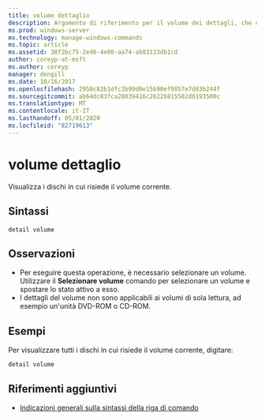 ```yaml
---
title: volume dettaglio
description: Argomento di riferimento per il volume dei dettagli, che consente di visualizzare i dischi in cui risiede il volume corrente.
ms.prod: windows-server
ms.technology: manage-windows-commands
ms.topic: article
ms.assetid: 38f2bc75-2ed6-4e80-aa74-ab83133db1cd
author: coreyp-at-msft
ms.author: coreyp
manager: dongill
ms.date: 10/16/2017
ms.openlocfilehash: 2958c82b1dfc3b99d0e15690ef9857e7d83b244f
ms.sourcegitcommit: ab64dc83fca28039416c26226815502d0193500c
ms.translationtype: MT
ms.contentlocale: it-IT
ms.lasthandoff: 05/01/2020
ms.locfileid: "82719613"
---
```

# <a name="detail-volume"></a>volume dettaglio

Visualizza i dischi in cui risiede il volume corrente.

## <a name="syntax"></a>Sintassi

```
detail volume
```

## <a name="remarks"></a>Osservazioni

-   Per eseguire questa operazione, è necessario selezionare un volume. Utilizzare il **Selezionare volume** comando per selezionare un volume e spostare lo stato attivo a esso.
-   I dettagli del volume non sono applicabili ai volumi di sola lettura, ad esempio un'unità DVD-ROM o CD-ROM.

## <a name="examples"></a>Esempi

Per visualizzare tutti i dischi in cui risiede il volume corrente, digitare:
```
detail volume
```

## <a name="additional-references"></a>Riferimenti aggiuntivi

- [Indicazioni generali sulla sintassi della riga di comando](command-line-syntax-key.md)

